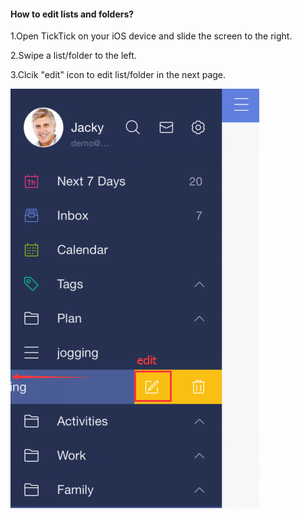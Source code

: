 #### How to edit lists and folders?

1.Open TickTick on your iOS device and slide the screen to the right.

2.Swipe a list/folder to the left.

3.Clcik "edit" icon to edit list/folder in the next page.


![](editlist.png)
